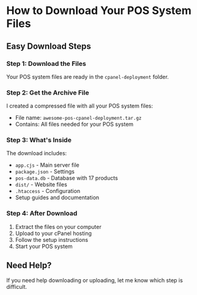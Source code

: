 # How to Download Your POS System Files

## Easy Download Steps

### Step 1: Download the Files
Your POS system files are ready in the `cpanel-deployment` folder.

### Step 2: Get the Archive File
I created a compressed file with all your POS system files:
- File name: `awesome-pos-cpanel-deployment.tar.gz`
- Contains: All files needed for your POS system

### Step 3: What's Inside
The download includes:
- `app.cjs` - Main server file
- `package.json` - Settings
- `pos-data.db` - Database with 17 products
- `dist/` - Website files
- `.htaccess` - Configuration
- Setup guides and documentation

### Step 4: After Download
1. Extract the files on your computer
2. Upload to your cPanel hosting
3. Follow the setup instructions
4. Start your POS system

## Need Help?
If you need help downloading or uploading, let me know which step is difficult.